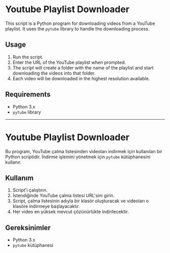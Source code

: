 # Youtube Playlist Downloader

This script is a Python program for downloading videos from a YouTube playlist. It uses the `pytube` library to handle the downloading process.

## Usage

1. Run the script.
2. Enter the URL of the YouTube playlist when prompted.
3. The script will create a folder with the name of the playlist and start downloading the videos into that folder.
4. Each video will be downloaded in the highest resolution available.

## Requirements

- Python 3.x
- `pytube` library



_________________________________________________________________________________________________________________________________________________

# Youtube Playlist Downloader

Bu program, YouTube çalma listesinden videoları indirmek için kullanılan bir Python scriptidir. İndirme işlemini yönetmek için `pytube` kütüphanesini kullanır.

## Kullanım

1. Script'i çalıştırın.
2. İstendiğinde YouTube çalma listesi URL'sini girin.
3. Script, çalma listesinin adıyla bir klasör oluşturacak ve videoları o klasöre indirmeye başlayacaktır.
4. Her video en yüksek mevcut çözünürlükte indirilecektir.

## Gereksinimler

- Python 3.x
- `pytube` kütüphanesi


